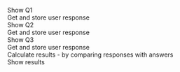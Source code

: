 Show Q1  
Get and store user response  
Show Q2  
Get and store user response  
Show Q3  
Get and store user response  
Calculate results - by comparing responses with answers  
Show results